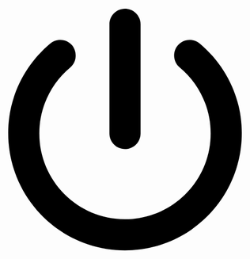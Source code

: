 <svg xmlns="http://www.w3.org/2000/svg" viewBox="0 0 512 512"><!--! Font Awesome Free 6.0.0 by @fontawesome - https://fontawesome.com License - https://fontawesome.com/license/free (Icons: CC BY 4.0, Fonts: SIL OFL 1.1, Code: MIT License) Copyright 2022 Fonticons, Inc. --><path d="M288 256C288 273.7 273.7 288 256 288C238.3 288 224 273.7 224 256V32C224 14.33 238.3 0 256 0C273.7 0 288 14.33 288 32V256zM80 256C80 353.2 158.8 432 256 432C353.2 432 432 353.2 432 256C432 201.6 407.3 152.9 368.5 120.6C354.9 109.3 353 89.13 364.3 75.54C375.6 61.95 395.8 60.1 409.4 71.4C462.2 115.4 496 181.8 496 255.1C496 388.5 388.5 496 256 496C123.5 496 16 388.5 16 255.1C16 181.8 49.75 115.4 102.6 71.4C116.2 60.1 136.4 61.95 147.7 75.54C158.1 89.13 157.1 109.3 143.5 120.6C104.7 152.9 80 201.6 80 256z"/></svg>                                                                                                                                                                                                                                                                                                                       